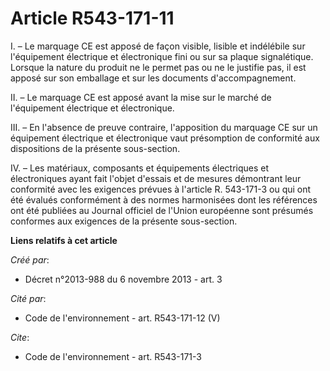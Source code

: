 # Article R543-171-11

I. – Le marquage CE est apposé de façon visible, lisible et indélébile sur l'équipement électrique et électronique fini ou
sur sa plaque signalétique. Lorsque la nature du produit ne le permet pas ou ne le justifie pas, il est apposé sur son
emballage et sur les documents d'accompagnement.

II. – Le marquage CE est apposé avant la mise sur le marché de l'équipement électrique et électronique.

III. – En l'absence de preuve contraire, l'apposition du marquage CE sur un équipement électrique et électronique vaut
présomption de conformité aux dispositions de la présente sous-section.

IV. – Les matériaux, composants et équipements électriques et électroniques ayant fait l'objet d'essais et de mesures
démontrant leur conformité avec les exigences prévues à l'article R. 543-171-3 ou qui ont été évalués conformément à des
normes harmonisées dont les références ont été publiées au Journal officiel de l'Union européenne sont présumés conformes aux
exigences de la présente sous-section.

**Liens relatifs à cet article**

_Créé par_:

  - Décret n°2013-988 du 6 novembre 2013 - art. 3

_Cité par_:

  - Code de l'environnement - art. R543-171-12 (V)

_Cite_:

  - Code de l'environnement - art. R543-171-3
